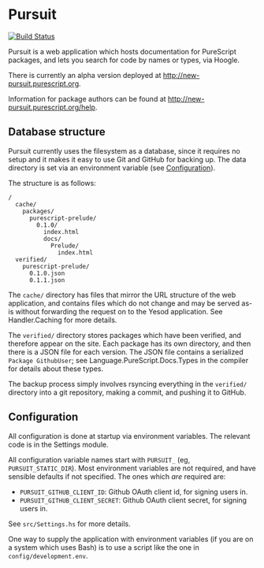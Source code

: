 # Pursuit

[![Build Status](https://api.travis-ci.org/purescript/purescript.svg?branch=master)](http://travis-ci.org/purescript/purescript)

Pursuit is a web application which hosts documentation for PureScript packages,
and lets you search for code by names or types, via Hoogle.

There is currently an alpha version deployed at
<http://new-pursuit.purescript.org>.

Information for package authors can be found at
<http://new-pursuit.purescript.org/help>.

## Database structure

Pursuit currently uses the filesystem as a database, since it requires no setup
and it makes it easy to use Git and GitHub for backing up. The data directory
is set via an environment variable (see [Configuration](#configuration)).

The structure is as follows:

```
/
  cache/
    packages/
      purescript-prelude/
        0.1.0/
          index.html
          docs/
            Prelude/
              index.html
  verified/
    purescript-prelude/
      0.1.0.json
      0.1.1.json
```

The `cache/` directory has files that mirror the URL structure of the web
application, and contains files which do not change and may be served as-is
without forwarding the request on to the Yesod application. See Handler.Caching
for more details.

The `verified/` directory stores packages which have been verified, and
therefore appear on the site. Each package has its own directory, and then
there is a JSON file for each version. The JSON file contains a serialized
`Package GithubUser`; see Language.PureScript.Docs.Types in the compiler for
details about these types.

The backup process simply involves rsyncing everything in the `verified/`
directory into a git repository, making a commit, and pushing it to GitHub.

## Configuration

All configuration is done at startup via environment variables. The relevant
code is in the Settings module.

All configuration variable names start with `PURSUIT_` (eg,
`PURSUIT_STATIC_DIR`). Most environment variables are not required, and have
sensible defaults if not specified. The ones which _are_ required are:

* `PURSUIT_GITHUB_CLIENT_ID`: Github OAuth client id, for signing users in.
* `PURSUIT_GITHUB_CLIENT_SECRET`: Github OAuth client secret, for signing users
  in.

See `src/Settings.hs` for more details.

One way to supply the application with environment variables (if you are on a
system which uses Bash) is to use a script like the one in
`config/development.env`.
